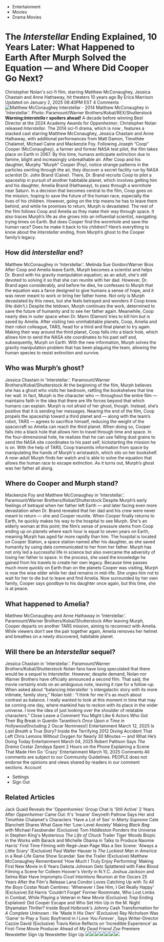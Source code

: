 ​
  * Entertainment
  * Movies
  * Drama Movies


# The  _Interstellar_ Ending Explained, 10 Years Later: What Happened to Earth After Murph Solved the Equation — and Where Did Cooper Go Next?
Christopher Nolan's sci-fi film, starring Matthew McConaughey, Jessica Chastain and Anne Hathaway, hit theaters 10 years ago
By Erica Marrison
Updated on January 2, 2025 06:40PM EST
4 Comments
![Matthew McConaughey Interstellar - 2014](https://people.com/thmb/s_PmbPSkxrWXImjV91SoZP7pxxY=/1500x0/filters:no_upscale\(\):max_bytes\(150000\):strip_icc\(\):focal\(593x357:595x359\):format\(webp\)/Interstellar-solo-Matthew-McConaughey-110524-e549f550008f4f549e2e3459d999d797.jpg)
Matthew McConaughey in 'Interstellar.'. Photo: 
Paramount/Warner Brothers/Kobal/REX/Shutterstock 
**Warning:_Interstella_ r spoilers ahead!**
A decade before winning Best Director at the 2024 Academy Awards for _Oppenheimer_, Christopher Nolan released _Interstellar_. 
The 2014 sci-fi drama, which is now , features a stacked cast starring Matthew McConaughey, Jessica Chastain and Anne Hathaway, with additional performances from Matt Damon, Timothée Chalamet, Michael Caine and Mackenzie Foy. 
Following Joseph “Coop” Cooper (McConaughey), a farmer and former NASA test pilot, the film takes place on Earth in 2067. By this time, humans anticipate extinction due to famine, blight and increasingly unbreathable air. 
After Coop and his daughter, Murphy “Murph” Cooper (Foy), notice strange patterns in the particles swirling through the air, they discover a secret facility run by NASA scientist Dr. John Brand (Caine). There, Dr. Brand recruits Coop to pilot a spaceship in pursuit of another habitable planet, which involves getting him and his daughter, Amelia Brand (Hathaway), to pass through a wormhole near Saturn. 
In a decision that becomes central to the film, Coop goes on the mission, hoping to save the future of the human race, especially the lives of his children. However, going on the trip means he has to leave them behind, and while he promises to return, Murph is devastated. 
The rest of the film follows Coop and Amelia as they make their way through space. It also traces Murph’s life as she grows into an influential scientist, navigating trying times on Earth. But does Cooper find the wormhole and save the human race? Does he make it back to his children? 
Here’s everything to know about the _Interstellar_ ending, from Murph’s ghost to the Cooper family’s legacy. 
##  How did _Interstellar_ end? 
Matthew McConaughey in 'Interstellar.'.
Melinda Sue Gordon/Warner Bros
After Coop and Amelia leave Earth, Murph becomes a scientist and helps Dr. Brand with his gravity manipulation equation; as an adult, she's still devoted to solving it so that she can reunite with her dad. 
However, Dr. Brand ages considerably, and before he dies, he confesses to Murph that the equation was a farce designed to give humans a sense of hope, and it was never meant to work or bring her father home. Not only is Murph devastated by this news, but she feels betrayed and wonders if Coop knew. (He didn’t.) 
Despite the letdown, Murph continues the work, determined to save the future of humanity and to see her father again. Meanwhile, Coop nearly dies in outer space when Dr. Mann (Damon) tries to kill him but is saved by Amelia. 
After visiting two uninhabitable planets, Coop, Amelia and their robot colleague, TARS, head for a third and final planet to try again. 
Making their way around the third planet, Coop falls into a black hole, which allows him to send the NASA site coordinates to his past self and, subsequently, Murph on Earth. With the new information, Murph solves the gravity manipulation problem that has been plaguing the team, allowing the human species to resist extinction and survive. 
##  Who was Murph’s ghost? 
Jessica Chastain in 'Interstellar.'.
Paramount/Warner Brothers/Kobal/Shutterstock 
At the beginning of the film, Murph believes she has a ghost who visits her bedroom, rattling the bookshelves that line her wall. In fact, Murph is the character who — throughout the entire film — maintains faith in the idea that there are life forces beyond that which humans can explain. 
Murph is not afraid of her ghost, though. Instead, she’s positive that it is sending her messages. 
Nearing the end of the film, Coop propels the spaceship toward a third planet and — along with the team’s robot, TARS — agrees to sacrifice himself, reducing the weight of the spacecraft so Amelia can reach the third planet. 
When doing so, Cooper falls into a black hole that allows him to travel through time and space. In the four-dimensional hole, he realizes that he can use falling dust grains to send the NASA site coordinates to his past self, kickstarting the mission he is on. 
With the help of TARS, Coop transmits information from space by manipulating the hands of Murph's wristwatch, which sits on her bookshelf. A now-adult Murph finds her watch and is able to solve the equation that allows the human race to escape extinction. 
As it turns out, Murph’s ghost was her father all along. 
##  Where do Cooper and Murph stand? 
Mackenzie Foy and Matthew McConaughey in 'Interstellar.'.
Paramount/Warner Brothers/Kobal/Shutterstock 
Despite Murph’s early feelings of betrayal when her father left Earth — and later facing even more devastation when Dr. Brand revealed that her dad and his crew were never meant to return — she and Cooper reunite. 
When Cooper finally returns to Earth, he quickly makes his way to the hospital to see Murph. She's an elderly woman at this point; the film’s sense of pressure stems from Coop ending up on planets where each hour is equal to seven years on Earth, meaning Murph has aged far more rapidly than him. 
The hospital is located on Cooper Station, a space station named after his daughter, as she saved humanity by using data communicated to her from her father. 
Murph has not only led a successful life in science but also overcame the adversity of losing her father to space. In the process, she used the knowledge he gained from his travels to create her own legacy. 
Because time passes much more quickly on Earth than on the planets Cooper was visiting, Murph is now the wise elder while her dad remains in mid-life. She urges him not to wait for her to die but to leave and find Amelia. 
Now surrounded by her own family, Cooper says goodbye to his daughter once again, but this time, she is at peace. 
##  What happened to Amelia? 
Matthew McConaughey and Anne Hathaway in 'Interstellar.'.
Paramount/Warner Brothers/Kobal/Shutterstock 
After leaving Murph, Cooper departs on another TARS mission, aiming to reconnect with Amelia. 
While viewers don’t see the pair together again, Amelia removes her helmet and breathes on a newly discovered, habitable planet. 
##  Will there be an _Interstellar_ sequel? 
Jessica Chastain in 'Interstellar.'.
Paramount/Warner Brothers/Kobal/Shutterstock 
Nolan fans have long speculated that there would be a sequel to _Interstellar_. However, despite demand, Nolan nor Warner Brothers have officially announced a second film. 
That said, the movie certainly ends on an ambiguous note, leaving it ripe for a follow-up. 
When asked about “balancing _Interstellar_ 's intergalactic story with its more intimate, family story,” Nolan told : “I think for me it's as much about contrast as balance. I really wanted to look at this moment in time that may be coming one day, where mankind has to reckon with its place in the wider universe. I love the idea of just looking over the shoulder of relatable characters.” 
Close
Leave a Comment
You Might Like
6 Actors Who Got Their Big Break in Quentin Tarantino’s  _Once Upon a Time in Hollywood_(Including 2 Oscar Nominees!)
Entertainment
March 12, 2025
Is _Last Breath_ a True Story? Inside the Terrifying 2012 Diving Accident That Left Chris Lemons Without Oxygen for Nearly 30 Minutes — and What He’s Doing Today
Entertainment
March 04, 2025
Robert Pattison Says _The Drama_ Costar Zendaya Spent 2 Hours on the Phone Explaining a Scene That Made Him Go 'Crazy'
Entertainment
March 10, 2025
Comments 
All comments are subject to our Community Guidelines. PEOPLE does not endorse the opinions and views shared by readers in our comment sections. 
Account 
  * Settings
  * Sign Out


## Related Articles
Jack Quaid Reveals the 'Oppenhomies' Group Chat Is 'Still Active' 2 Years After _Oppenheimer_ Came Out: It's 'Insane'
Gwyneth Paltrow Says Her and Timothée Chalamet's Characters 'Have a Lot of Sex' in _Marty Supreme_
Cate Blanchett Shares What Gave Her ‘Low-Level Anxiety’ Making _Black Bag_ with Michael Fassbender (Exclusive)
Tom Hiddleston Ponders the Universe in Stephen King's Mysterious _The Life of Chuck_ Trailer
Tiger Woods Biopic in the Works with Barack and Michelle Obama in Talks to Produce
Naomie Harris' First Time Filming with Regé-Jean Page Was a Sex Scene: 'Always a Little Scary' (Exclusive)
Paul Walter Hauser Is _The Luckiest Man in America_ in a Real-Life Game Show Scandal: See the Trailer (Exclusive)
Matthew McConaughey Remembered 'How Much I Truly Enjoy Performing' Making First New Movie in 6 Years
Dakota Johnson Gets Splattered with Fake Blood Filming a Scene for Colleen Hoover's _Verity_ in N.Y.C.
Joshua Jackson and Selma Blair Have Impromptu  _Cruel Intentions_ Reunion at the Oscars 25 Years After the Film's Release
Lana Condor Loves Catching Up with _To All the Boys_ Costar Noah Centineo: 'Whenever I See Him, I Get Really Happy' (Exclusive)
Ed Harris ‘Couldn’t Forget’ Former Roommate, Who Lost Limbs in Combat, While Playing a Veteran in New Movie (Exclusive)
_Trap_ Ending Explained: Did Cooper Escape and Who Set Him Up in the M. Night Shyamalan Thriller?
Inside Boyd Holbrook's Johnny Cash Transformation for _A Complete Unknown_ : He 'Made It His Own' (Exclusive) 
Ray Nicholson Was 'Game' to Play a Toxic Boyfriend in _I Love You Forever_ , Says Writer-Director Cazzie David (Exclusive)
Travis Kelce Reflects on ‘Incredible Experience’ as First-Time Movie Producer Ahead of _My Dead Friend Zoe_ Premiere
Newsletter Sign Up
Newsletter Sign Up
![](https://he.lijit.com/merge?pid=8105&event_type=email&lc_md5=7ddabce24c48820967646120c9968148&lc_sha1=193d8acb6b2d6cc67ff23a6148f179efaae59ede&lc_sha256=84111a9938e80497383e912b3c76c23d5f34a8693d888035d54796556f5c6200&duid=7a727f554a86--01jpp0ehpnjzjpd0qwyn3s5yas&cd=.people.com&s=&euns=0&pv=003f697c-e1a7-4b63-bc9d-28e9ce252dbe&version=v3.9.0)![](https://thrtle.com/3012?sha256=84111a9938e80497383e912b3c76c23d5f34a8693d888035d54796556f5c6200&md5=7ddabce24c48820967646120c9968148&sha1=193d8acb6b2d6cc67ff23a6148f179efaae59ede&us_privacy=1YN-&_t=1742347913)![](https://he.lijit.com/merge?pid=8100&event_type=email&lc_md5=7ddabce24c48820967646120c9968148&lc_sha1=193d8acb6b2d6cc67ff23a6148f179efaae59ede&lc_sha256=84111a9938e80497383e912b3c76c23d5f34a8693d888035d54796556f5c6200&duid=7a727f554a86--01jpp0ehpnjzjpd0qwyn3s5yas&cd=.people.com&s=&euns=0&pv=003f697c-e1a7-4b63-bc9d-28e9ce252dbe&version=v3.9.0)![](https://match.adsrvr.org/track/cmf/generic?ttd_pid=liveintent&ttd_tpi=1&gdpr=0&liid=Q0007X7kWx8XvUp4MSzVH3VFG-3IWnOt-ZSgiA)![](https://pippio.com/api/sync?pid=710914&_=1&it=4&iv=7ddabce24c48820967646120c9968148&it=4&iv=193d8acb6b2d6cc67ff23a6148f179efaae59ede&it=4&iv=84111a9938e80497383e912b3c76c23d5f34a8693d888035d54796556f5c6200)![](https://thrtle.com/sync?vxii_pid=7006&vxii_pdid=c2400037-dd65-4af9-8adc-b3470ea373ad&us_privacy=1YN-)![](https://x.bidswitch.net/sync?ssp=liveintent&user_id=c2400037-dd65-4af9-8adc-b3470ea373ad)
